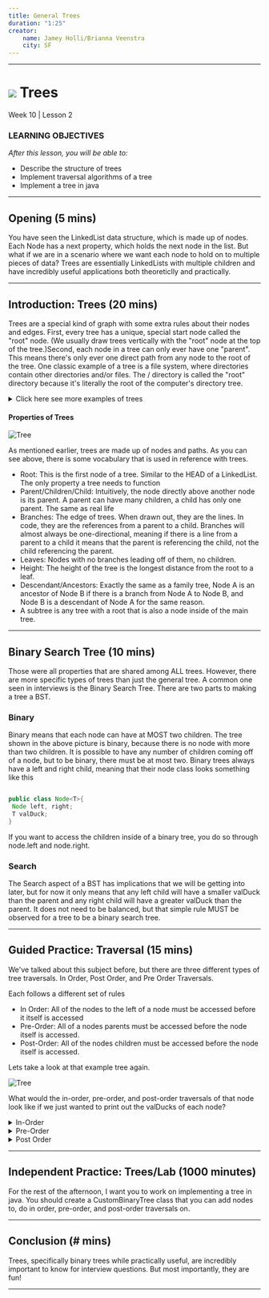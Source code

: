 ```yaml
---
title: General Trees
duration: "1:25"
creator:
    name: Jamey Holli/Brianna Veenstra
    city: SF
---
```



---
# ![](https://ga-dash.s3.amazonaws.com/production/assets/logo-9f88ae6c9c3871690e33280fcf557f33.png) Trees
Week 10 | Lesson 2

### LEARNING OBJECTIVES
*After this lesson, you will be able to:*
- Describe the structure of trees
- Implement traversal algorithms of a tree
- Implement a tree in java


---
<a name="opening"></a>
## Opening (5 mins)

You have seen the LinkedList data structure, which is made up of nodes. Each Node has a next property, which holds the next node in the list. But what if we are in a scenario where we want each node to hold on to multiple pieces of data? Trees are essentially LinkedLists with multiple children and have 
incredibly useful applications both theoreticlly and practically. 
***

<a name="introduction"></a>
## Introduction: Trees (20 mins)


Trees are a special kind of graph with some extra rules about their nodes and edges. First, every tree has a unique, special start node called the "root" node. (We usually draw trees vertically with the "root" node at the top of the tree.)Second, each node in a tree can only ever have one "parent". This means there's only ever one direct path from any node to the root of the tree. One classic example of a tree is a file system, where directories contain other directories and/or files. The / directory is called the "root" directory because it's literally the root of the computer's directory tree. 

<details>
  <summary>Click here see more examples of trees</summary>
- XML tree
- comment trees
- data compression algorithm trees
- single-elimination tournaments
- calculator's order of operations
</details>


#### Properties of Trees

![Tree](http://holowczak.com/wp-content/uploads/tree_example.gif)

As mentioned earlier, trees are made up of nodes and paths. As you can see above, there is some vocabulary that is used in reference with trees. 

- Root:  This is the first node of a tree. Similar to the HEAD of a LinkedList. The only property a tree needs to function
- Parent/Children/Child: Intuitively, the node directly above another node is its parent. A parent can have many children, a child has only one parent. The same as real life
- Branches: The edge of trees. When drawn out, they are the lines. In code, they are the references from a parent to a child. Branches will almost always be one-directional, meaning if there is a line from a parent to a child it means that the parent is referencing the child, not the child referencing the parent. 
- Leaves: Nodes with no branches leading off of them, no children. 
- Height: The height of the tree is the longest distance from the root to a leaf. 
- Descendant/Ancestors: Exactly the same as a  family tree, Node A is an ancestor of Node B if there is a branch from Node A to Node B, and Node B is a descendant of Node A for the same reason. 
- A subtree is any tree with a root that is also a node inside of the main tree. 

***



<a name="Binary Search Tree"></a>
## Binary Search Tree (10 mins)

Those were all properties that are shared among ALL trees. However, there are more specific types of trees than just the general tree. A common one seen in interviews is the Binary Search Tree. There are two parts to making a tree a BST. 

### Binary

 Binary means that each node can have at MOST two children. The tree shown in the above picture is binary, because there is no node with more than two children. It is possible to have any number of children coming off of a node, but to be binary, there must be at most two. Binary trees always have a left and right child, meaning that their node class looks something like this

 ```java

 public class Node<T>{
  Node left, right;
  T valDuck;
 }
```
If you want to access the children inside of a binary tree, you do so through node.left and node.right. 

### Search

The Search aspect of a BST has implications that we will be getting into later, but for now it only means that any left child will have a smaller valDuck than the parent and any right child will have a greater valDuck than the parent. It does not need to be balanced, but that simple rule MUST be observed for a tree to be a binary search tree.
***

<a name="guided-practice: Traversals"></a>
## Guided Practice: Traversal (15 mins)

We've talked about this subject before, but there are three different types of tree traversals. In Order, Post Order, and Pre Order Traversals. 

Each follows a different set of rules

- In Order: All of the nodes to the left of a node must be accessed before it itself is accessed
- Pre-Order: All of a nodes parents must be accessed before the node itself is accessed. 
- Post-Order: All of the nodes children must be accessed before the node itself is accessed. 

Lets take a look at that example tree again.

![Tree](http://holowczak.com/wp-content/uploads/tree_example.gif)

 What would the in-order, pre-order, and post-order traversals of that node look like if we just wanted to print out the valDucks of each node?

<details>
  <summary>In-Order</summary>
    1 3 4 5 7 8 10

    NOTE: Notice that on a binary search tree the in order traversal gives us the numbers actually in order. 
</details>

<details>
  <summary>Pre-Order</summary>
    5 3 1 4 8 7 10
</details>

<details>
  <summary>Post Order</summary>
    10 7 8 1 4 3 5 
</details>


***

<a name="ind-practice"></a>
## Independent Practice: Trees/Lab (1000 minutes)

For the rest of the afternoon, I want you to work on implementing a  tree in java. You should create a CustomBinaryTree class that you can add nodes to, do in order, pre-order, and post-order traversals on. 


***

<a name="conclusion"></a>
## Conclusion (# mins)

Trees, specifically binary trees while practically useful, are incredibly important to know for interview questions. But most importantly, they are fun!

***

